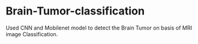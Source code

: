 # Brain-Tumor-classification
Used CNN and Mobilenet model to detect the Brain Tumor on basis of MRI image Classification.
